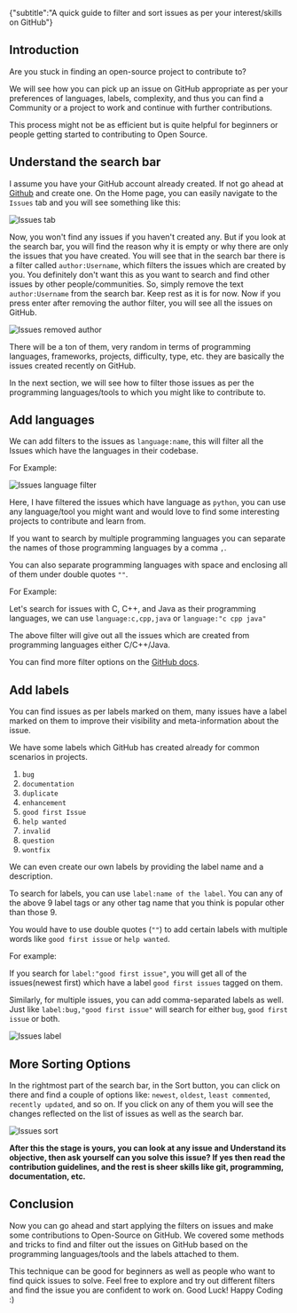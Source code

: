 {"subtitle":"A quick guide to filter and sort issues as per your interest/skills on GitHub"}

<h2>Introduction</h2>
<p>Are you stuck in finding an open-source project to contribute to?</p>
<p>We will see how you can pick up an issue on GitHub appropriate as per your preferences of languages, labels, complexity, and thus you can find a Community or a project to work and continue with further contributions.</p>
<p>This process might not be as efficient but is quite helpful for beginners or people getting started to contributing to Open Source.</p>
<h2>Understand the search bar</h2>
<p>I assume you have your GitHub account already created. If not go ahead at <a href="https://github.com/join">Github</a> and create one. On the Home page, you can easily navigate to the <code>Issues</code> tab and you will see something like this:</p>
<p><img src="https://cdn.hashnode.com/res/hashnode/image/upload/v1631190578909/UBpq3rb0H.png" alt="Issues tab"></p>
<p>Now, you won't find any issues if you haven't created any. But if you look at the search bar, you will find the reason why it is empty or why there are only the issues that you have created. You will see that in the search bar there is a filter called <code>author:Username</code>, which filters the issues which are created by you. You definitely don't want this as you want to search and find other issues by other people/communities. So, simply remove the text <code>author:Username</code> from the search bar. Keep rest as it is for now. Now if you press enter after removing the author filter, you will see all the issues on GitHub.</p>
<p><img src="https://cdn.hashnode.com/res/hashnode/image/upload/v1631185853484/e0PyTbgip.png" alt="Issues removed author"></p>
<p>There will be a ton of them, very random in terms of programming languages, frameworks, projects, difficulty, type, etc. they are basically the issues created recently on GitHub.</p>
<p>In the next section, we will see how to filter those issues as per the programming languages/tools to which you might like to contribute to.</p>
<h2>Add languages</h2>
<p>We can add filters to the issues as <code>language:name</code>, this will filter all the Issues which have the languages in their codebase.</p>
<p>For Example:</p>
<p><img src="https://cdn.hashnode.com/res/hashnode/image/upload/v1631190679194/8Od1tsdKp.png" alt="Issues language filter"></p>
<p>Here, I have filtered the issues which have language as <code>python</code>, you can use any language/tool you might want and would love to find some interesting projects to contribute and learn from.</p>
<p>If you want to search by multiple programming languages you can separate the names of those programming languages by a comma <code>,</code>.</p>
<p>You can also separate programming languages with space and enclosing all of them under double quotes <code>&quot;&quot;</code>.</p>
<p>For Example:</p>
<p>Let's search for issues with C, C++, and Java as their programming languages, we can use <code>language:c,cpp,java</code> or <code>language:&quot;c cpp java&quot;</code></p>
<p>The above filter will give out all the issues which are created from programming languages either C/C++/Java.</p>
<p>You can find more filter options on the <a href="https://docs.github.com/en/github/searching-for-information-on-github/searching-on-github/searching-issues-and-pull-requests">GitHub docs</a>.</p>
<h2>Add labels</h2>
<p>You can find issues as per labels marked on them, many issues have a label marked on them to improve their visibility and meta-information about the issue.</p>
<p>We have some labels which GitHub has created already for common scenarios in projects.</p>
<ol>
<li><code>bug</code></li>
<li><code>documentation</code></li>
<li><code>duplicate</code></li>
<li><code>enhancement</code></li>
<li><code>good first Issue</code></li>
<li><code>help wanted</code></li>
<li><code>invalid</code></li>
<li><code>question</code></li>
<li><code>wontfix</code></li>
</ol>
<p>We can even create our own labels by providing the label name and a description.</p>
<p>To search for labels, you can use <code>label:name of the label</code>. You can any of the above 9 label tags or any other tag name that you think is popular other than those 9.</p>
<p>You would have to use double quotes (<code>&quot;&quot;</code>) to add certain labels with multiple words like <code>good first issue</code> or <code>help wanted</code>.</p>
<p>For example:</p>
<p>If you search for <code>label:&quot;good first issue&quot;</code>, you will get all of the issues(newest first) which have a label <code>good first issues</code> tagged on them.</p>
<p>Similarly, for multiple issues, you can add comma-separated labels as well. Just like <code>label:bug,&quot;good first issue&quot;</code> will search for either <code>bug</code>, <code>good first issue</code> or both.</p>
<p><img src="https://cdn.hashnode.com/res/hashnode/image/upload/v1631190841185/vrYTLoaaNu.png" alt="Issues label"></p>
<h2>More Sorting Options</h2>
<p>In the rightmost part of the search bar, in the Sort button, you can click on there and find a couple of options like: <code>newest</code>, <code>oldest</code>, <code>least commented</code>, <code>recently updated</code>, and so on. If you click on any of them you will see the changes reflected on the list of issues as well as the search bar.</p>
<p><img src="https://cdn.hashnode.com/res/hashnode/image/upload/v1631189621396/jO58HkYxH.png" alt="Issues sort"></p>
<p><strong>After this the stage is yours, you can look at any issue and Understand its objective, then ask yourself can you solve this issue? If yes then read the contribution guidelines, and the rest is sheer skills like git, programming, documentation, etc.</strong></p>
<h2>Conclusion</h2>
<p>Now you can go ahead and start applying the filters on issues and make some contributions to Open-Source on GitHub. We covered some methods and tricks to find and filter out the issues on GitHub based on the programming languages/tools and the labels attached to them.</p>
<p>This technique can be good for beginners as well as people who want to find quick issues to solve. Feel free to explore and try out different filters and find the issue you are confident to work on. Good Luck!
Happy Coding :)</p>

